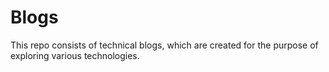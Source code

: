 # Blogs

This repo consists of technical blogs, which are created for the purpose of exploring various technologies.
